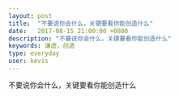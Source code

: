 ```yaml
---
layout: post
title:  "不要说你会什么，关键要看你能创造什么"
date:   2017-08-15 21:00:00 +0800
description: "不要说你会什么，关键要看你能创造什么"
keywords: 谦虚，创造
type: everyday
user: kevis
---
```

不要说你会什么，关键要看你能创造什么


